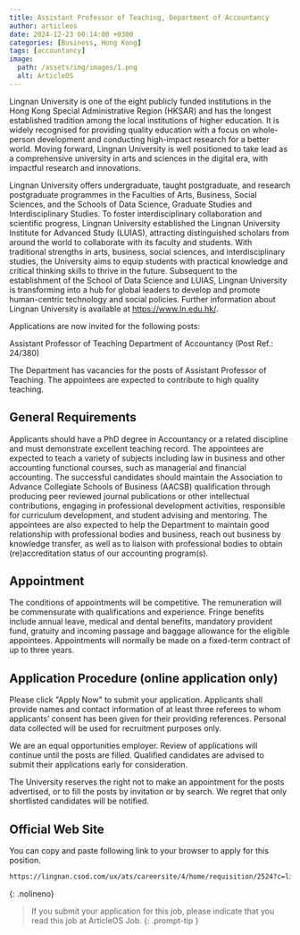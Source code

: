 ```yaml
---
title: Assistant Professor of Teaching, Department of Accountancy
author: articleos
date: 2024-12-23 00:14:00 +0300
categories: [Business, Hong Kong]
tags: [accountancy]
image:
  path: /assets/img/images/1.png
  alt: ArticleOS
---
```


Lingnan University is one of the eight publicly funded institutions in the Hong Kong Special Administrative Region (HKSAR) and has the longest established tradition among the local institutions of higher education. It is widely recognised for providing quality education with a focus on whole-person development and conducting high-impact research for a better world. Moving forward, Lingnan University is well positioned to take lead as a comprehensive university in arts and sciences in the digital era, with impactful research and innovations.

Lingnan University offers undergraduate, taught postgraduate, and research postgraduate programmes in the Faculties of Arts, Business, Social Sciences, and the Schools of Data Science, Graduate Studies and Interdisciplinary Studies. To foster interdisciplinary collaboration and scientific progress, Lingnan University established the Lingnan University Institute for Advanced Study (LUIAS), attracting distinguished scholars from around the world to collaborate with its faculty and students. With traditional strengths in arts, business, social sciences, and interdisciplinary studies, the University aims to equip students with practical knowledge and critical thinking skills to thrive in the future. Subsequent to the establishment of the School of Data Science and LUIAS, Lingnan University is transforming into a hub for global leaders to develop and promote human-centric technology and social policies. Further information about Lingnan University is available at https://www.ln.edu.hk/.

Applications are now invited for the following posts:

Assistant Professor of Teaching
Department of Accountancy
(Post Ref.: 24/380)


The Department has vacancies for the posts of Assistant Professor of Teaching. The appointees are expected to contribute to high quality teaching.

## General Requirements

Applicants should have a PhD degree in Accountancy or a related discipline and must demonstrate excellent teaching record. The appointees are expected to teach a variety of subjects including law in business and other accounting functional courses, such as managerial and financial accounting. The successful candidates should maintain the Association to Advance Collegiate Schools of Business (AACSB) qualification through producing peer reviewed journal publications or other intellectual contributions, engaging in professional development activities, responsible for curriculum development, and student advising and mentoring. The appointees are also expected to help the Department to maintain good relationship with professional bodies and business, reach out business by knowledge transfer, as well as to liaison with professional bodies to obtain (re)accreditation status of our accounting program(s).

## Appointment

The conditions of appointments will be competitive. The remuneration will be commensurate with qualifications and experience. Fringe benefits include annual leave, medical and dental benefits, mandatory provident fund, gratuity and incoming passage and baggage allowance for the eligible appointees. Appointments will normally be made on a fixed-term contract of up to three years.

## Application Procedure (online application only)

Please click "Apply Now" to submit your application. Applicants shall provide names and contact information of at least three referees to whom applicants’ consent has been given for their providing references. Personal data collected will be used for recruitment purposes only.

We are an equal opportunities employer. Review of applications will continue until the posts are filled. Qualified candidates are advised to submit their applications early for consideration.

The University reserves the right not to make an appointment for the posts advertised, or to fill the posts by invitation or by search. We regret that only shortlisted candidates will be notified.

## Official Web Site

You can copy and paste following link to your browser to apply for this position.

```markdown
https://lingnan.csod.com/ux/ats/careersite/4/home/requisition/2524?c=lingnan
```
{: .nolineno}

> If you submit your application for this job, please indicate that you read this job at ArticleOS Job.
{: .prompt-tip }